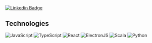 ## 

[![Linkedin Badge](https://img.shields.io/badge/-yevhenshovhun-blue?style=flat-square&logo=Linkedin&logoColor=white&link=https://www.linkedin.com/in/yevhenshovhun/)](https://www.linkedin.com/in/yevhenshovhun/)


## Technologies

![JavaScript](https://img.shields.io/badge/-JavaScript-black?style=flat-square&logo=javascript)
![TypeScript](https://img.shields.io/badge/-TypeScript-9cf?style=flat-square&logo=typescript)
![React](https://img.shields.io/badge/-React-black?style=flat-square&logo=react)
![ElectronJS](https://img.shields.io/badge/-Electron-1c1e21?style=flat-square&logo=Electron)
![Scala](https://img.shields.io/badge/-Scala-red?style=flat-square&logo=scala)
![Python](https://img.shields.io/badge/-Python-yellow?style=flat-square&logo=Python)

<!--
## ⚡ More
![Raspberry Pi](https://img.shields.io/badge/-Raspberry%20Pi-C51A4A?style=flat-square&logo=Raspberry-Pi)
-->

<!-- 
## Github
![Github Stats](https://github-readme-stats.vercel.app/api?username=yshovhun&count_private=true&show_icons=true&include_all_commits=true&theme=dark)
![Top Langs](https://github-readme-stats.vercel.app/api/top-langs/?username=yshovhun&layout=compact&theme=dark)

![visitors](https://visitor-badge.glitch.me/badge?page_id=yshovhun&left_color=green&right_color=red) 
-->
